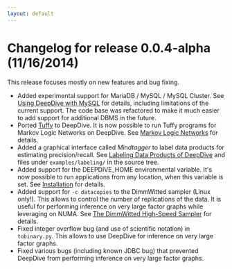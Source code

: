 ```yaml
---
layout: default
---
```


# Changelog for release 0.0.4-alpha (11/16/2014)

This release focuses mostly on new features and bug fixing.

- Added experimental support for MariaDB / MySQL / MySQL Cluster. See
	[Using DeepDive with MySQL](../advanced/mysql.html) for
	details, including limitations of the current support. The code base was
	refactored to make it much easier to add support for additional DBMS in the
	future.
- Ported [Tuffy](http://i.stanford.edu/hazy/tuffy/doc/) to DeepDive. It is now
	possible to run Tuffy programs for Markov Logic Networks on DeepDive. See
	[Markov Logic Networks](../advanced/markov_logic_network.html) for details.
- Added a graphical interface called *Mindtagger* to label data products for
	estimating precision/recall.  See [Labeling Data Products of
	DeepDive](../basics/labeling.html) and files under `examples/labeling/` in
	the source tree.
- Added support for the DEEPDIVE_HOME environmental variable. It's now possible
	to run applications from any location, when this variable is set. See
	[Installation](../basics/installation.html) for details.
- Added support for `-c datacopies` to the DimmWitted sampler (Linux only!).
	This allows to control the number of replications of the data. It is useful
	for performing inference on very large factor graphs while leveraging on
	NUMA. See [The DimmWitted High-Speed Sampler](../basics/sampler.html) for
	details.
- Fixed integer overflow bug (and use of scientific notation) in `tobinary.py`.
	This allows to use DeepDive for inference on very large factor graphs.
- Fixed various bugs (including known JDBC bug) that prevented DeepDive from
	performing inference on very large factor graphs.
